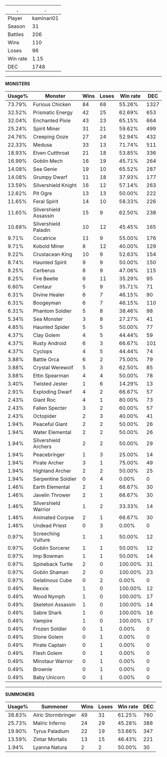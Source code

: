 .|.
|-|-
Player|kaminari01
Season|31
Battles|206
Wins|110
Loses|96
Win rate|1.15
DEC|1748

---
**MONSTERS**

Usage%|Monster|Wins|Loses|Win rate|DEC|
-|-|-|-|-|-|
73.79%|Furious Chicken|84|68|55.26%|1327|
32.52%|Prismatic Energy|42|25|62.69%|653|
32.04%|Enchanted Pixie|43|23|65.15%|664|
25.24%|Spirit Miner|31|21|59.62%|499|
24.76%|Creeping Ooze|27|24|52.94%|432|
22.33%|Medusa|33|13|71.74%|511|
18.93%|Elven Cutthroat|21|18|53.85%|336|
16.99%|Goblin Mech|16|19|45.71%|264|
14.08%|Sea Genie|19|10|65.52%|287|
14.08%|Grumpy Dwarf|11|18|37.93%|177|
13.59%|Silvershield Knight|16|12|57.14%|263|
12.62%|Pit Ogre|13|13|50.00%|222|
11.65%|Feral Spirit|14|10|58.33%|226|
11.65%|Silvershield Assassin|15|9|62.50%|238|
10.68%|Silvershield Paladin|10|12|45.45%|165|
9.71%|Cocatrice|11|9|55.00%|176|
9.71%|Kobold Miner|8|12|40.00%|129|
9.22%|Crustacean King|10|9|52.63%|154|
8.74%|Haunted Spirit|9|9|50.00%|150|
8.25%|Cerberus|8|9|47.06%|115|
8.25%|Fire Beetle|6|11|35.29%|95|
6.80%|Centaur|5|9|35.71%|71|
6.31%|Divine Healer|6|7|46.15%|90|
6.31%|Boogeyman|6|7|46.15%|110|
6.31%|Phantom Soldier|5|8|38.46%|98|
5.34%|Sea Monster|3|8|27.27%|41|
4.85%|Haunted Spider|5|5|50.00%|77|
4.37%|Clay Golem|4|5|44.44%|59|
4.37%|Rusty Android|6|3|66.67%|101|
4.37%|Cyclops|4|5|44.44%|74|
3.88%|Battle Orca|6|2|75.00%|79|
3.88%|Crystal Werewolf|5|3|62.50%|85|
3.88%|Ettin Spearman|4|4|50.00%|78|
3.40%|Twisted Jester|1|6|14.29%|13|
2.91%|Exploding Dwarf|4|2|66.67%|57|
2.43%|Giant Roc|4|1|80.00%|73|
2.43%|Fallen Specter|3|2|60.00%|57|
2.43%|Octopider|2|3|40.00%|41|
1.94%|Peaceful Giant|2|2|50.00%|26|
1.94%|Water Elemental|2|2|50.00%|26|
1.94%|Silvershield Archers|2|2|50.00%|29|
1.94%|Peacebringer|1|3|25.00%|14|
1.94%|Pirate Archer|3|1|75.00%|49|
1.94%|Highland Archer|2|2|50.00%|25|
1.94%|Serpentine Soldier|0|4|0.00%|0|
1.46%|Earth Elemental|2|1|66.67%|30|
1.46%|Javelin Thrower|2|1|66.67%|30|
1.46%|Silvershield Warrior|1|2|33.33%|14|
1.46%|Animated Corpse|2|1|66.67%|30|
1.46%|Undead Priest|0|3|0.00%|0|
0.97%|Screeching Vulture|1|1|50.00%|12|
0.97%|Goblin Sorcerer|1|1|50.00%|12|
0.97%|Imp Bowman|1|1|50.00%|14|
0.97%|Spineback Turtle|2|0|100.00%|31|
0.97%|Goblin Shaman|2|0|100.00%|23|
0.97%|Gelatinous Cube|0|2|0.00%|0|
0.49%|Rexxie|1|0|100.00%|12|
0.49%|Wood Nymph|1|0|100.00%|17|
0.49%|Skeleton Assassin|1|0|100.00%|14|
0.49%|Sabre Shark|1|0|100.00%|16|
0.49%|Vampire|1|0|100.00%|17|
0.49%|Frozen Soldier|0|1|0.00%|0|
0.49%|Stone Golem|0|1|0.00%|0|
0.49%|Pirate Captain|0|1|0.00%|0|
0.49%|Flesh Golem|0|1|0.00%|0|
0.49%|Minotaur Warrior|0|1|0.00%|0|
0.49%|Brownie|0|1|0.00%|0|
0.49%|Baby Unicorn|0|1|0.00%|0|

---
**SUMMONERS**

Usage%|Summoner|Wins|Loses|Win rate|DEC|
-|-|-|-|-|-|
38.83%|Alric Stormbringer|49|31|61.25%|760|
25.73%|Malric Inferno|24|29|45.28%|388|
19.90%|Tyrus Paladium|22|19|53.66%|347|
13.59%|Zintar Mortalis|13|15|46.43%|221|
1.94%|Lyanna Natura|2|2|50.00%|30|
